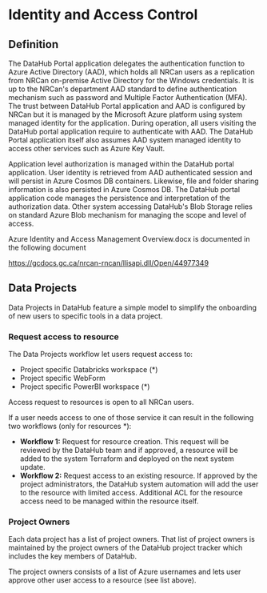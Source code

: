 # Identity and Access Control

## Definition

The DataHub Portal application delegates the authentication function to Azure Active Directory (AAD), which holds all NRCan users as a replication from NRCan on-premise Active Directory for the Windows
credentials. It is up to the NRCan's department AAD standard to define authentication mechanism such as password and Multiple Factor Authentication (MFA). The trust between DataHub Portal application and
AAD is configured by NRCan but it is managed by the Microsoft Azure platform using system managed identity for the application. During operation, all users visiting the DataHub portal application require to authenticate with AAD. The DataHub Portal application itself also assumes AAD system managed identity to access other services such as Azure Key Vault.

Application level authorization is managed within the DataHub portal application. User identity is retrieved from AAD authenticated session and will persist in Azure Cosmos DB containers. Likewise, file and folder sharing information is also persisted in Azure Cosmos DB. The DataHub portal application code manages the persistence and interpretation of the authorization data. Other system accessing DataHub's Blob Storage relies on standard Azure Blob mechanism for managing the scope and level of access.

Azure Identity and Access Management Overview.docx is documented in the following document

<https://gcdocs.gc.ca/nrcan-rncan/llisapi.dll/Open/44977349>

## Data Projects

Data Projects in DataHub feature a simple model to simplify the onboarding of new users to specific tools in a data project.

### Request access to resource

The Data Projects workflow let users request access to:
- Project specific Databricks workspace (*)
- Project specific WebForm
- Project specific PowerBI workspace (*)

Access request to resources is open to all NRCan users.

If a user needs access to one of those service it can result in the following two workflows (only for resources *):
- **Workflow 1:** Request for resource creation. This request will be reviewed by the DataHub team and if approved, a resource will be added to the system Terraform and deployed on the next system update.
- **Workflow 2:** Request access to an existing resource. If approved by the project administrators, the DataHub system automation will add the user to the resource with limited access. Additional ACL for the resource access need to be managed within the resource itself.
 
### Project Owners

Each data project has a list of project owners. That list of project owners is maintained by the project owners of the DataHub project tracker which includes the key members of DataHub.

The project owners consists of a list of Azure usernames and lets user approve other user access to a resource (see list above).



